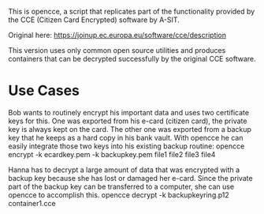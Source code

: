This is opencce, a script that replicates part of the functionality
provided by the CCE (Citizen Card Encrypted) software by A-SIT.

Original here: https://joinup.ec.europa.eu/software/cce/description

This version uses only common open source utilities and produces containers
that can be decrypted successfully by the original CCE software.


# Use Cases
Bob wants to routinely encrypt his important data and uses two certificate
keys for this. One was exported from his e-card (citizen card), the private
key is always kept on the card. The other one was exported from a backup key
that he keeps as a hard copy in his bank vault. With opencce he can easily integrate
those two keys into his existing backup routine:
opencce encrypt -k ecardkey.pem -k backupkey.pem file1 file2 file3 file4

Hanna has to decrypt a large amount of data that was encrypted with a backup
key because she has lost or damaged her e-card. Since the private part of the
backup key can be transferred to a computer, she can use opencce to accomplish this.
opencce decrypt -k backupkeyring.p12 container1.cce

